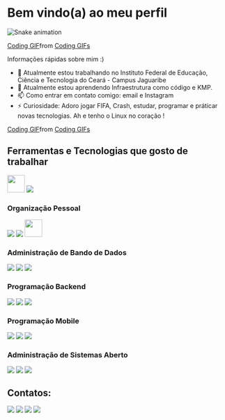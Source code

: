# Bem vindo(a) ao meu perfil
![Snake animation](https://github.com/mariannyfidelissm/mariannyfidelissm/blob/output/github-contribution-grid-snake.svg)

<!--**mariannyfidelissm/mariannyfidelissm** é um repositório ✨ _especial_ ✨ porque seu `README.md` (este arquivo) aparece em seu perfil GitHub.-->

<div class="tenor-gif-embed" data-postid="25183725" data-share-method="host" data-aspect-ratio="1.77778" data-width="100%"><a href="https://tenor.com/view/coding-gif-25183725">Coding GIF</a>from <a href="https://tenor.com/search/coding-gifs">Coding GIFs</a></div> <script type="text/javascript" async src="https://tenor.com/embed.js"></script>

Informações rápidas sobre mim :)
- 🔭 Atualmente estou trabalhando no Instituto Federal de Educação, Ciência e Tecnologia do Ceará - Campus Jaguaribe
- 🌱 Atualmente estou aprendendo Infraestrutura como código e KMP.
- 📫 Como entrar em contato comigo: email e Instagram
- ⚡ Curiosidade: Adoro jogar FIFA, Crash, estudar, programar e práticar novas tecnologias. Ah e tenho o Linux no coração !

<div class="tenor-gif-embed" data-postid="25183725" data-share-method="host" data-aspect-ratio="1.77778" data-width="100%">
  <a href="https://tenor.com/view/coding-gif-25183725">Coding GIF</a>from <a href="https://tenor.com/search/coding-gifs">Coding GIFs</a>
</div> <script type="text/javascript" async src="https://tenor.com/embed.js"></script>

## Ferramentas e Tecnologias que gosto de trabalhar
   <img loading="lazy" src="https://cdn.jsdelivr.net/gh/devicons/devicon/icons/linux/linux-original.svg" width="40" height="40"/>
   <img src="https://cdn.jsdelivr.net/gh/devicons/devicon@latest/icons/docker/docker-original.svg" />
          

### Organização Pessoal
   <img src="https://cdn.jsdelivr.net/gh/devicons/devicon@latest/icons/notion/notion-original.svg" />
   <img src="https://cdn.jsdelivr.net/gh/devicons/devicon@latest/icons/vscode/vscode-original.svg" />
   <img loading="lazy" src="https://cdn.jsdelivr.net/gh/devicons/devicon/icons/git/git-original.svg" width="40" height="40"/>
                  
### Administração de Bando de Dados
   <img src="https://cdn.jsdelivr.net/gh/devicons/devicon@latest/icons/dbeaver/dbeaver-original.svg" />
   <img src="https://cdn.jsdelivr.net/gh/devicons/devicon@latest/icons/mysql/mysql-original-wordmark.svg" />
   <img src="https://cdn.jsdelivr.net/gh/devicons/devicon@latest/icons/postgresql/postgresql-original.svg" />
          
### Programação Backend
   <img src="https://cdn.jsdelivr.net/gh/devicons/devicon@latest/icons/nodejs/nodejs-plain-wordmark.svg" />
   <img src="https://cdn.jsdelivr.net/gh/devicons/devicon@latest/icons/nginx/nginx-original.svg" />
   <img src="https://cdn.jsdelivr.net/gh/devicons/devicon@latest/icons/express/express-original.svg" />
          
### Programação Mobile
   <img src="https://cdn.jsdelivr.net/gh/devicons/devicon@latest/icons/dart/dart-original-wordmark.svg" />
   <img src="https://cdn.jsdelivr.net/gh/devicons/devicon@latest/icons/flutter/flutter-plain.svg" />
   <img src="https://cdn.jsdelivr.net/gh/devicons/devicon@latest/icons/androidstudio/androidstudio-original-wordmark.svg" />
          
### Administração de Sistemas Aberto

<img src="https://cdn.jsdelivr.net/gh/devicons/devicon@latest/icons/bash/bash-original.svg" />
<img src="https://cdn.jsdelivr.net/gh/devicons/devicon@latest/icons/debian/debian-original-wordmark.svg" />
<img src="https://cdn.jsdelivr.net/gh/devicons/devicon@latest/icons/docker/docker-original.svg" />
                   
## Contatos:

<div>
<!-- <a href="https://www.youtube.com/seu-canal-youtube-aqui" target="_blank"><img loading="lazy" src="https://img.shields.io/badge/YouTube-FF0000?style=for-the-badge&logo=youtube&logoColor=white" target="_blank"></a>-->
<a href="https://instagram.com/mariannyfidelis" target="_blank"><img loading="lazy" src="https://img.shields.io/badge/-Instagram-%23E4405F?style=for-the-badge&logo=instagram&logoColor=white" target="_blank"></a>
<a href = "mailto:marianny.fidelis@ifce.edu.br"><img loading="lazy" src="https://img.shields.io/badge/Gmail-D14836?style=for-the-badge&logo=gmail&logoColor=white" target="_blank"></a>
<a href="https://www.linkedin.com/in/marianny-fidelis-1a551132/" target="_blank"><img loading="lazy" src="https://img.shields.io/badge/-LinkedIn-%230077B5?style=for-the-badge&logo=linkedin&logoColor=white" target="_blank"></a>   
<a href="https://www.linkedin.com/in/mariannyfidelis" target="_blank"> <img src="https://cdn.jsdelivr.net/gh/devicons/devicon@latest/icons/facebook/facebook-original.svg" /></a>
          
</div>
